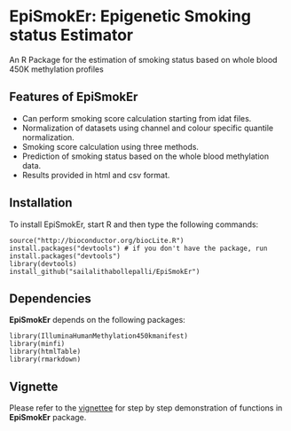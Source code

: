 # EpiSmokEr: Epigenetic Smoking status Estimator
An R Package for the estimation of smoking status based on whole blood 450K methylation profiles
## Features of **EpiSmokEr**
- Can perform smoking score calculation starting from idat files.
- Normalization of datasets using channel and colour specific quantile normalization.
- Smoking score calculation using three methods.
- Prediction of smoking status based on the whole blood methylation data.
- Results provided in html and csv format.
## Installation
To install EpiSmokEr, start R and then type the following commands:
```{r eval=FALSE}
source("http://bioconductor.org/biocLite.R")
install.packages("devtools") # if you don't have the package, run install.packages("devtools")
library(devtools)
install_github("sailalithabollepalli/EpiSmokEr")
```
## Dependencies
**EpiSmokEr** depends on the following packages:
```{r eval=FALSE}
library(IlluminaHumanMethylation450kmanifest)
library(minfi)
library(htmlTable)
library(rmarkdown)
```
## Vignette
Please refer to the [vignettee](https://github.com/sailalithabollepalli/EpiSmokEr/blob/master/vignettes/epismoker.html) for step by step demonstration of functions in **EpiSmokEr** package. 




